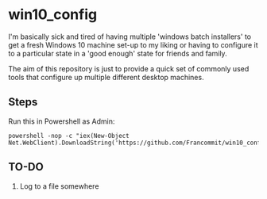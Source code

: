 # win10_config

I'm basically sick and tired of having multiple 'windows batch installers' to get a fresh Windows 10 machine set-up to my liking or having to configure it to a particular state in a 'good enough' state for friends and family.

The aim of this repository is just to provide a quick set of commonly used tools that configure up multiple different desktop machines.


## Steps

Run this in Powershell as Admin:

```
powershell -nop -c "iex(New-Object Net.WebClient).DownloadString('https://github.com/Francommit/win10_config/raw/master/1_configure_then_execute.ps1')"
```

## TO-DO

1. Log to a file somewhere
